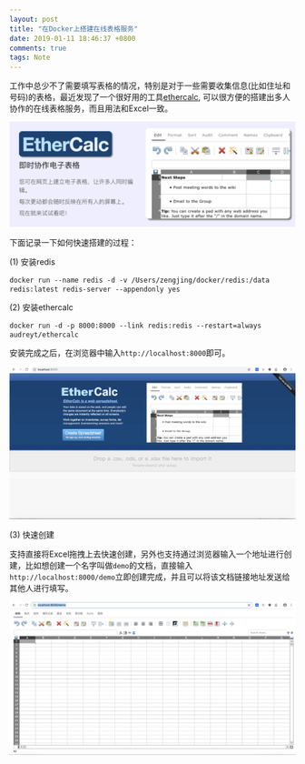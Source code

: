 ```yaml
---
layout: post
title: "在Docker上搭建在线表格服务"
date: 2019-01-11 18:46:37 +0800
comments: true
tags: Note
---
```


工作中总少不了需要填写表格的情况，特别是对于一些需要收集信息(比如住址和号码)的表格，最近发现了一个很好用的工具[ethercalc](http://cn.ethercalc.net/), 可以很方便的搭建出多人协作的在线表格服务，而且用法和Excel一致。

![hello-ethercalc.png](/images/ethercalc-docker/hello-ethercalc.png)

下面记录一下如何快速搭建的过程：

(1) 安装redis

```
docker run --name redis -d -v /Users/zengjing/docker/redis:/data redis:latest redis-server --appendonly yes
```

(2) 安装ethercalc

```
docker run -d -p 8000:8000 --link redis:redis --restart=always audreyt/ethercalc
```

安装完成之后，在浏览器中输入`http://localhost:8000`即可。

![hello-ethercalc.png](/images/ethercalc-docker/overview-ethercalc.png)

(3) 快速创建

支持直接将Excel拖拽上去快速创建，另外也支持通过浏览器输入一个地址进行创建，比如想创建一个名字叫做`demo`的文档，直接输入`http://localhost:8000/demo`立即创建完成，并且可以将该文档链接地址发送给其他人进行填写。

![hello-ethercalc.png](/images/ethercalc-docker/fast-create.png)
